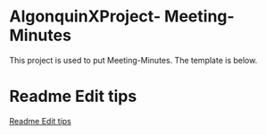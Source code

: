 # AlgonquinXProject- Meeting-Minutes
This project is used to put Meeting-Minutes. The template is below.<br>

# Readme Edit tips
[Readme Edit tips](https://commonmark.org/help/)
